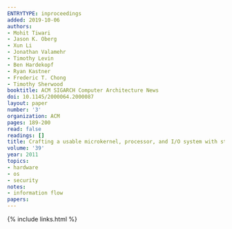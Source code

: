 ```yaml
---
ENTRYTYPE: inproceedings
added: 2019-10-06
authors:
- Mohit Tiwari
- Jason K. Oberg
- Xun Li
- Jonathan Valamehr
- Timothy Levin
- Ben Hardekopf
- Ryan Kastner
- Frederic T. Chong
- Timothy Sherwood
booktitle: ACM SIGARCH Computer Architecture News
doi: 10.1145/2000064.2000087
layout: paper
number: '3'
organization: ACM
pages: 189-200
read: false
readings: []
title: Crafting a usable microkernel, processor, and I/O system with strict and provable information flow security
volume: '39'
year: 2011
topics:
- hardware
- os
- security
notes:
- information flow
papers:
---
```


{% include links.html %}
